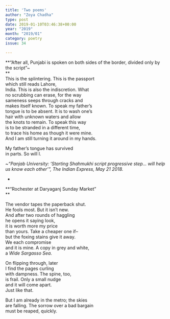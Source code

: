```yaml
---
title: 'Two poems'
author: "Zoya Chadha"
type: post
date: 2019-01-10T03:46:38+00:00
year: "2019"
month: "2019/01"
category: poetry
issue: 34

---
```

**&#8220;After all, Punjabi is spoken on both sides of the border, divided only by the script&#8221;~  
**  
This is the splintering. This is the passport  
which still reads Lahore,  
India. This is also the indiscretion. What  
no scrubbing can erase, for the way  
sameness seeps through cracks and  
makes itself known. To speak my father&#8217;s  
tongue is to be absent. It is to wash one&#8217;s  
hair with unknown waters and allow  
the knots to remain. To speak this way  
is to be stranded in a different time,  
to trace his home as though it were mine.  
And I am still turning it around in my hands. 

My father&#8217;s tongue has survived  
in parts. So will I.

~_&#8220;Panjab University: ‘Starting Shahmukhi script progressive step… will help us know each other’&#8221;, The Indian Express, May 21 2018._ 

*

**&#8220;Rochester at Daryaganj Sunday Market&#8221;  
** 

The vendor tapes the paperback shut.  
He fools most. But it isn&#8217;t new.  
And after two rounds of haggling  
he opens it saying look,  
it is worth more my price  
than yours. Take a cheaper one if–  
but the foxing stains give it away.  
We each compromise  
and it is mine. A copy in grey and white,  
a _Wide Sargasso Sea_. 

On flipping through, later  
I find the pages curling  
with dampness. The spine, too,  
is frail. Only a small nudge  
and it will come apart.  
Just like that.

But I am already in the metro; the skies  
are falling. The sorrow over a bad bargain  
must be reaped, quickly.

